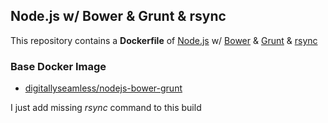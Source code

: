 ## Node.js w/ Bower & Grunt & rsync

This repository contains a **Dockerfile** of [Node.js](http://nodejs.org/) w/ [Bower](http://bower.io/) & [Grunt](http://gruntjs.com/) & [rsync](http://man.cx/rsync(1))

### Base Docker Image

* [digitallyseamless/nodejs-bower-grunt](https://hub.docker.com/r/digitallyseamless/nodejs-bower-grunt/)


I just add missing _rsync_ command to this build

